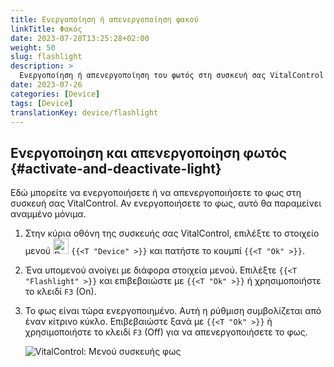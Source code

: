 ```yaml
---
title: Ενεργοποίηση ή απενεργοποίηση φακού
linkTitle: Φακός
date: 2023-07-28T13:25:28+02:00
weight: 50
slug: flashlight
description: >
  Ενεργοποίηση ή απενεργοποίηση του φωτός στη συσκευή σας VitalControl
date: 2023-07-26
categories: [Device]
tags: [Device]
translationKey: device/flashlight
---
```

## Ενεργοποίηση και απενεργοποίηση φωτός {#activate-and-deactivate-light}

Εδώ μπορείτε να ενεργοποιήσετε ή να απενεργοποιήσετε το φως στη συσκευή σας VitalControl. Αν ενεργοποιήσετε το φως, αυτό θα παραμείνει αναμμένο μόνιμα.

1. Στην κύρια οθόνη της συσκευής σας VitalControl, επιλέξτε το στοιχείο μενού <img src="/icons/device.svg" width="25" align="bottom" alt="Device" /> `{{<T "Device" >}}` και πατήστε το κουμπί `{{<T "Ok" >}}`.

2. Ένα υπομενού ανοίγει με διάφορα στοιχεία μενού. Επιλέξτε `{{<T "Flashlight" >}}` και επιβεβαιώστε με `{{<T "Ok" >}}` ή χρησιμοποιήστε το κλειδί `F3` (On).

3. Το φως είναι τώρα ενεργοποιημένο. Αυτή η ρύθμιση συμβολίζεται από έναν κίτρινο κύκλο. Επιβεβαιώστε ξανά με `{{<T "Ok" >}}` ή χρησιμοποιήστε το κλειδί `F3` (Off) για να απενεργοποιήσετε το φως.

   ![VitalControl: Μενού συσκευής φως](../images/light.png "Ενεργοποίηση και απενεργοποίηση φωτός")
